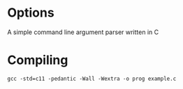 # Options

A simple command line argument parser written in C

# Compiling

    gcc -std=c11 -pedantic -Wall -Wextra -o prog example.c
